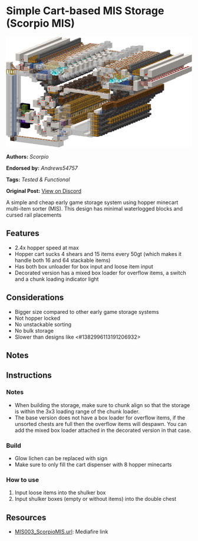 # Simple Cart-based MIS Storage (Scorpio MIS)
<img alt="area_render_26_.png" src="images/area_render_26_.png?raw=1" height="300px">

**Authors:** *Scorpio*

**Endorsed by:** *Andrews54757*

**Tags:** *Tested & Functional*

**Original Post:** [View on Discord](https://discord.com/channels/1375556143186837695/1388179021053034618)

A simple and cheap early game storage system using hopper minecart multi-item sorter (MIS). This design has minimal waterlogged blocks and cursed rail placements

## Features
- 2.4x hopper speed at max
- Hopper cart sucks 4 shears and 15 items every 50gt (which makes it handle both 16 and 64 stackable items)
- Has both box unloader for box input and loose item input
- Decorated version has a mixed box loader for overflow items, a switch and a chunk loading indicator light

## Considerations
- Bigger size compared to other early game storage systems
- Not hopper locked
- No unstackable sorting
- No bulk storage
- Slower than designs like <#1382996113191206932>

## Notes
## Instructions
### Notes
- When building the storage, make sure to chunk align so that the storage is within the 3x3 loading range of the chunk loader.
- The base version does not have a box loader for overflow items, if the unsorted chests are full then the overflow items will despawn. You can add the mixed box loader attached in the decorated version in that case.
### Build
- Glow lichen can be replaced with sign
- Make sure to only fill the cart dispenser with 8 hopper minecarts
### How to use
1. Input loose items into the shulker box
2. Input shulker boxes (empty or without items) into the double chest

## Resources
- [MIS003_ScorpioMIS.url](https://www.mediafire.com/folder/5ajiire4a6cs5/Scorpio+MIS): Mediafire link
